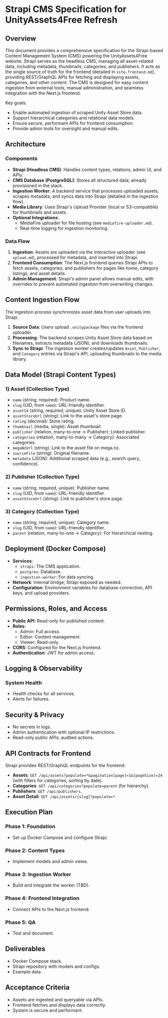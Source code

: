 # Strapi CMS Specification for UnityAssets4Free Refresh

## Overview

This document provides a comprehensive specification for the Strapi-based Content Management System (CMS) powering the UnityAssets4Free website. Strapi serves as the headless CMS, managing all asset-related data, including metadata, thumbnails, categories, and publishers. It acts as the single source of truth for the frontend (detailed in `site-frontend.md`), providing REST/GraphQL APIs for fetching and displaying assets, categories, and other content. The CMS is designed for easy content ingestion from external tools, manual administration, and seamless integration with the Next.js frontend.

Key goals:
- Enable automated ingestion of scraped Unity Asset Store data.
- Support hierarchical categories and relational data models.
- Ensure secure, performant APIs for frontend consumption.
- Provide admin tools for oversight and manual edits.

## Architecture

### Components
- **Strapi (Headless CMS)**: Handles content types, relations, admin UI, and APIs.
- **CMS Database (PostgreSQL)**: Stores all structured data; already provisioned in the stack.
- **Ingestion Worker**: A backend service that processes uploaded assets, scrapes metadata, and syncs data into Strapi (detailed in the ingestion flow).
- **Media Library**: Uses Strapi's Upload Provider (local or S3-compatible) for thumbnails and assets.
- **Optional Integrations**:
  - MediaFire uploader for file hosting (see `mediafire-uploader.md`).
  - Real-time logging for ingestion monitoring.

### Data Flow
1. **Ingestion**: Assets are uploaded via the interactive uploader (see `upload.md`), processed for metadata, and inserted into Strapi.
2. **Frontend Consumption**: The Next.js frontend queries Strapi APIs to fetch assets, categories, and publishers for pages like home, category listings, and asset details.
3. **Admin Management**: Strapi's admin panel allows manual edits, with overrides to prevent automated ingestion from overwriting changes.

## Content Ingestion Flow

The ingestion process synchronizes asset data from user uploads into Strapi.

1. **Source Data**: Users upload `.unitypackage` files via the frontend uploader.
2. **Processing**: The backend scrapes Unity Asset Store data based on filenames, extracts metadata (JSON), and downloads thumbnails.
3. **Sync to Strapi**: The ingestion worker creates/updates `Asset`, `Publisher`, and `Category` entries via Strapi's API, uploading thumbnails to the media library.

## Data Model (Strapi Content Types)

### 1) Asset (Collection Type)
- `name` (string, required): Product name.
- `slug` (UID, from `name`): URL-friendly identifier.
- `assetId` (string, required, unique): Unity Asset Store ID.
- `assetStoreUrl` (string): Link to the asset's store page.
- `rating` (decimal): Store rating.
- `thumbnail` (media, single): Asset thumbnail.
- `publisher` (relation, many-to-one → Publisher): Linked publisher.
- `categories` (relation, many-to-many → Category): Associated categories.
- `megaNzUrl` (string): Link to the asset file on mega.nz.
- `sourceFile` (string): Original filename.
- `metadata` (JSON): Additional scraped data (e.g., search query, confidence).

### 2) Publisher (Collection Type)
- `name` (string, required, unique): Publisher name.
- `slug` (UID, from `name`): URL-friendly identifier.
- `assetStoreUrl` (string): Link to publisher's store page.

### 3) Category (Collection Type)
- `name` (string, required, unique): Category name.
- `slug` (UID, from `name`): URL-friendly identifier.
- `parent` (relation, many-to-one → Category): For hierarchical nesting.

## Deployment (Docker Compose)

- **Services**:
  - `strapi`: The CMS application.
  - `postgres`: Database.
  - `ingestion-worker`: For data syncing.
- **Network**: Internal bridge; Strapi exposed as needed.
- **Configuration**: Environment variables for database connection, API keys, and upload providers.

## Permissions, Roles, and Access

- **Public API**: Read-only for published content.
- **Roles**:
  - Admin: Full access.
  - Editor: Content management.
  - Viewer: Read-only.
- **CORS**: Configured for the Next.js frontend.
- **Authentication**: JWT for admin access.

## Logging & Observability

### System Health
- Health checks for all services.
- Alerts for failures.

## Security & Privacy

- No secrets in logs.
- Admin authentication with optional IP restrictions.
- Read-only public APIs; audited actions.

## API Contracts for Frontend

Strapi provides REST/GraphQL endpoints for the frontend:

- **Assets**: `GET /api/assets?populate=*&pagination[page]=1&[pageSize]=24` (with filters for categories, sorting by date).
- **Categories**: `GET /api/categories?populate=parent` (for hierarchy).
- **Publishers**: `GET /api/publishers`.
- **Asset Detail**: `GET /api/assets/{slug}?populate=*`.

## Execution Plan

### Phase 1: Foundation
- Set up Docker Compose and configure Strapi.

### Phase 2: Content Types
- Implement models and admin views.

### Phase 3: Ingestion Worker
- Build and integrate the worker (TBD).

### Phase 4: Frontend Integration
- Connect APIs to the Next.js frontend.

### Phase 5: QA
- Test and document.

## Deliverables

- Docker Compose stack.
- Strapi repository with models and configs.
- Example data.

## Acceptance Criteria

- Assets are ingested and queryable via APIs.
- Frontend fetches and displays data correctly.
- System is secure and performant. 